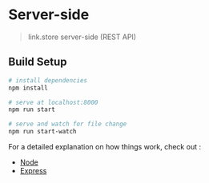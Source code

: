 # Server-side

> link.store server-side (REST API)

## Build Setup

``` bash
# install dependencies
npm install

# serve at localhost:8000
npm run start

# serve and watch for file change
npm run start-watch
```

For a detailed explanation on how things work, check out :

* [Node](https://nodejs.org/en/about/)
* [Express](https://expressjs.com/)